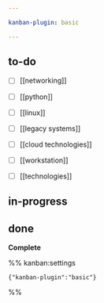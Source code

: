 ```yaml
---

kanban-plugin: basic

---
```


## to-do

- [ ] [[networking]]
- [ ] [[python]]
- [ ] [[linux]]
- [ ] [[legacy systems]]
- [ ] [[cloud technologies]]
- [ ] [[workstation]]
- [ ] [[technologies]]


## in-progress



## done

**Complete**




%% kanban:settings
```
{"kanban-plugin":"basic"}
```
%%